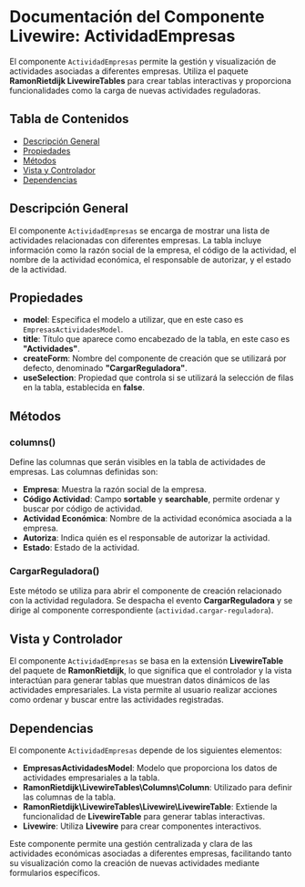 # Documentación del Componente Livewire: ActividadEmpresas

El componente `ActividadEmpresas` permite la gestión y visualización de actividades asociadas a diferentes empresas. Utiliza el paquete **RamonRietdijk LivewireTables** para crear tablas interactivas y proporciona funcionalidades como la carga de nuevas actividades reguladoras.

## Tabla de Contenidos
- [Descripción General](#descripción-general)
- [Propiedades](#propiedades)
- [Métodos](#métodos)
- [Vista y Controlador](#vista-y-controlador)
- [Dependencias](#dependencias)

## Descripción General
El componente `ActividadEmpresas` se encarga de mostrar una lista de actividades relacionadas con diferentes empresas. La tabla incluye información como la razón social de la empresa, el código de la actividad, el nombre de la actividad económica, el responsable de autorizar, y el estado de la actividad.

## Propiedades
- **model**: Especifica el modelo a utilizar, que en este caso es `EmpresasActividadesModel`.
- **title**: Título que aparece como encabezado de la tabla, en este caso es **"Actividades"**.
- **createForm**: Nombre del componente de creación que se utilizará por defecto, denominado **"CargarReguladora"**.
- **useSelection**: Propiedad que controla si se utilizará la selección de filas en la tabla, establecida en **false**.

## Métodos
### columns()
Define las columnas que serán visibles en la tabla de actividades de empresas. Las columnas definidas son:
- **Empresa**: Muestra la razón social de la empresa.
- **Código Actividad**: Campo **sortable** y **searchable**, permite ordenar y buscar por código de actividad.
- **Actividad Económica**: Nombre de la actividad económica asociada a la empresa.
- **Autoriza**: Indica quién es el responsable de autorizar la actividad.
- **Estado**: Estado de la actividad.

### CargarReguladora()
Este método se utiliza para abrir el componente de creación relacionado con la actividad reguladora. Se despacha el evento **CargarReguladora** y se dirige al componente correspondiente (`actividad.cargar-reguladora`).

## Vista y Controlador
El componente `ActividadEmpresas` se basa en la extensión **LivewireTable** del paquete de **RamonRietdijk**, lo que significa que el controlador y la vista interactúan para generar tablas que muestran datos dinámicos de las actividades empresariales. La vista permite al usuario realizar acciones como ordenar y buscar entre las actividades registradas.

## Dependencias
El componente `ActividadEmpresas` depende de los siguientes elementos:
- **EmpresasActividadesModel**: Modelo que proporciona los datos de actividades empresariales a la tabla.
- **RamonRietdijk\LivewireTables\Columns\Column**: Utilizado para definir las columnas de la tabla.
- **RamonRietdijk\LivewireTables\Livewire\LivewireTable**: Extiende la funcionalidad de **LivewireTable** para generar tablas interactivas.
- **Livewire**: Utiliza **Livewire** para crear componentes interactivos.

Este componente permite una gestión centralizada y clara de las actividades económicas asociadas a diferentes empresas, facilitando tanto su visualización como la creación de nuevas actividades mediante formularios específicos.